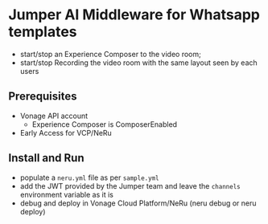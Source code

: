 # Jumper AI Middleware for Whatsapp templates

- start/stop an Experience Composer to the video room;
- start/stop Recording the video room with the same layout seen by each users

## Prerequisites

- Vonage API account
  - Experience Composer is ComposerEnabled
- Early Access for VCP/NeRu

## Install and Run

- populate a `neru.yml` file as per `sample.yml`
- add the JWT provided by the Jumper team and leave the `channels` environment variable as it is
- debug and deploy in Vonage Cloud Platform/NeRu (neru debug or neru deploy)
